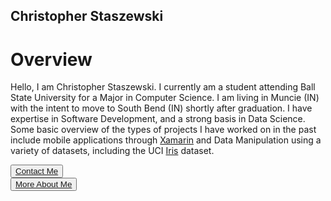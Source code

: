 
## Christopher Staszewski

# Overview
Hello, I am Christopher Staszewski. I currently am a student attending Ball State University for a Major in Computer Science. I am living in Muncie (IN) with the intent to move to South Bend (IN) shortly after graduation. I have expertise in Software Development, and a strong basis in Data Science. Some basic overview of the types of projects I have worked on in the past include mobile applications through [Xamarin](https://dotnet.microsoft.com/apps/xamarin) and Data Manipulation using a variety of datasets, including the UCI [Iris](https://archive.ics.uci.edu/ml/datasets/Iris) dataset.

<button>[Contact Me](https://cjstas.github.io/Contact)</button> </br>
<button>[More About Me](https://cjstas.github.io/About)</button>
